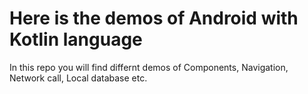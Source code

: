 # Here is the demos of Android with Kotlin language
In this repo you will find differnt demos of Components, Navigation, Network call, Local database etc.
